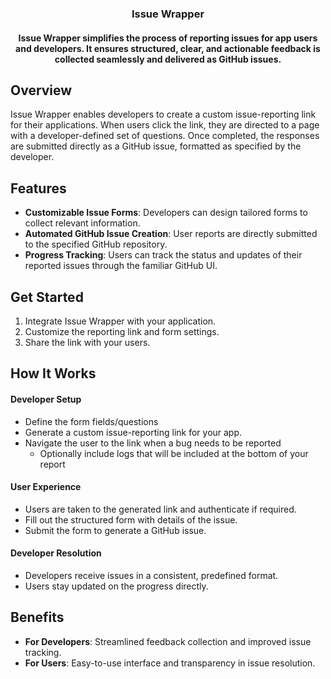 <div align="center">
  <h3>Issue Wrapper</h3>
  <h4>Issue Wrapper simplifies the process of reporting issues for app users and developers. It ensures structured, clear, and actionable feedback is collected seamlessly and delivered as GitHub issues.</h4>
</div>

## Overview

Issue Wrapper enables developers to create a custom issue-reporting link for their applications. When users click the link, they are directed to a page with a developer-defined set of questions. Once completed, the responses are submitted directly as a GitHub issue, formatted as specified by the developer.

## Features

- **Customizable Issue Forms**: Developers can design tailored forms to collect relevant information.
- **Automated GitHub Issue Creation**: User reports are directly submitted to the specified GitHub repository.
- **Progress Tracking**: Users can track the status and updates of their reported issues through the familiar GitHub UI.

## Get Started

1. Integrate Issue Wrapper with your application.
2. Customize the reporting link and form settings.
3. Share the link with your users.

## How It Works

#### Developer Setup
  - Define the form fields/questions
  - Generate a custom issue-reporting link for your app.
  - Navigate the user to the link when a bug needs to be reported
    - Optionally include logs that will be included at the bottom of your report

#### User Experience
  - Users are taken to the generated link and authenticate if required.
  - Fill out the structured form with details of the issue.
  - Submit the form to generate a GitHub issue.

#### Developer Resolution
  - Developers receive issues in a consistent, predefined format.
  - Users stay updated on the progress directly.


## Benefits

- **For Developers**: Streamlined feedback collection and improved issue tracking.
- **For Users**: Easy-to-use interface and transparency in issue resolution.
